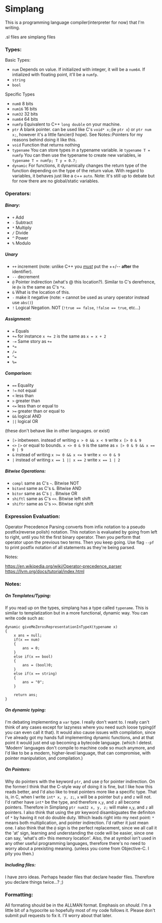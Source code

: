 # Simplang
This is a programming language compiler(interpreter for now) that I'm writing.

.sl files are simplang files

### Types:

Basic Types:

- `num`       Depends on value. If initialized with integer, it will be a `num64`. If intialized with floating point, it'll be a `numfp`.
- `string`
- `bool`

Specific Types
- `num8`      8 bits
- `num16`     16 bits
- `num32`     32 bits
- `num64`     64 bits
- `numfp`     Equivalent to C++ `long double` on your machine.
- `ptr`       A blank pointer. can be used like C's `void* x;`(ie `ptr x`) or `ptr num x;`, however it's a little fancier(I hope). See Notes::Pointers for my reasons behind doing it like this.
- `void`	  Function that returns nothing
- `typename` You can store types in a typename variable. ie `typename T = numfp` You can then use the typename to create new variables, ie `typename T = numfp; T y = 0.7;`
 - `dynamic`  For functions, it dynamically changes the return type of the function depending on the type of the return value. With regard to variables, it behaves just like a c++ `auto`.
Note: 
It's still up to debate but for now there are no global/static variables.

### Operators:
##### Binary:
- `+` Add
- `-` Subtract
- `*` Multiply
- `/` Divide
- `^` Power
- `%` Modulo

##### Unary

- `++` increment (note: unlike C++ you <i><u>must</u></i> put the ++/-- <b>after</b> the identifier).
- `--` decrement
- `@` Pointer indirection (what's @ this location?). Similar to C's derefrence, ie `@x` is the same as C's `*x`.
- `&` What is the location of this.
- `-` make it negative (note: `+` cannot be used as unary operator instead use `abs()`)
- `!` Logical Negation. NOT (`!true == false`, `!false == true`, etc...)


##### Assignment:
- `=` Equals
- `+=`  for instance `x += 2` is the same as `x = x + 2`
- `-=` Same story as `+=`
- `*=`
- `/=`
- `^=` 
- `%=` 

##### Comparison:
- `==` Equality
- `!=` not equal
- `<` less than
- `>` greater than
- `<=` less than or equal to
- `>=` greater than or equal to
- `&&` logical AND
- `||` logical OR

(these don't behave like in other languages. or exist)
- `[>` inbetween. instead of writing `x > 0 && x < 9` write `x [> 0 & 9`
- `<>` `[>` or equal to bounds. `x <> 0 & 9` is the same as `x [> 0 & 9 && x == 0 | 9`
- `&` instead of writing `x >= 0 && x <= 9` write `x <> 0 & 9`
- `|` instead of writing `x == 1 || x == 2` write `x == 1 | 2`

##### Bitwise Operations:
- `compl` same as C's `~`. Bitwise NOT
- `bitand` same as C's `&`. Bitwise AND
- `bitor` same as C's `|` . Bitwise OR
- `shiftl` same as C's `<<`. Bitwise left shift
- `shiftr` same as C's `>>`. Bitwise right shift







### Expression Evaluation:
Operator Precedence Parsing converts from infix notation to a pseudo postfix(reverse polish) notation.
This notation is evaluated by going from left to right, until you hit the first binary operator.
 Then you perform that operator upon the previous two terms. Then you keep going. Use flag `--pf` to print postfix notation of all statements as they're being parsed.


Notes:

https://en.wikipedia.org/wiki/Operator-precedence_parser
https://llvm.org/docs/tutorial/index.html


### Notes:

##### On Templates/Typing:
If you read up on the types, simplang has a type called `typename`. This is similar to templatization but in a more functional, dynamic way. You can write code such as:
```Simplang
dynamic giveMeZerosRepresentationInTypeX(typename x)
{
	x ans = null;
	if(x == num)
	{
		ans = 0;
	}
	else if(x == bool)
	{
		ans = (bool)0;
	}
	else if(x == string)
	{
		ans = "0";
	}

	return ans;
}
```

##### On dynamic typing:
I'm debating implementing a `var` type. I really don't want to. I really can't think of any cases except for lazyness where you need such loose typing(if you can even call it that). It would also cause issues with compilation, since I've already got my hands full implementing dynamic functions, and at that point it would just end up becoming a bytecode language. (which I detest. 'Modern' languages don't compile to machine code so much anymore, and I'd like to be a modern, higher-level language, that can compromise, with pointer manipulation, and compilation.)

##### On Pointers:
Why do pointers with the keyword `ptr`, and use `@` for pointer indirection. On the former:I think that the C-style way of doing it is fine, but I like how this reads better, and I'd also like to treat pointers more like a specific type. That is, in C, when I write `int* x, y, z;`, `x` will be a pointer but `y` and `z` will not. I'd rather have `int*` be the type, and therefore `x`,`y`, and `z` all become pointers. Therefore in Simplang `ptr num32 x, y, z;` will make `x`,`y`, and `z` all pointers. I also think that using the ptr keyword disambiguates the definiton of `*` by having it not do double duty. Which leads right into my next point: `*` means both multiplication, and pointer indirection. I'd rather it just mean one. I also think that the `@` sign is the perfect replacement, since we all call it the 'at' sign, learning and understanding the code will be easier, since one can say, 'what's <i>at</i>i> this memory location'. Also, the at symbol isn't used in any other useful programming languages, therefore there's no need to worry about a prexisting meaning. (unless you come from Objective-C. I pity you then.)

##### Including files:
I have zero ideas. Perhaps header files that declare header files. Therefore you declare things twice...? ;)

### Formatting:
All formating should be in the ALLMAN format. Emphasis on <i>should</i>. I'm a little bit of a hypocrite so hopefully most of my code follows it. Please don't submit pull requests to fix it. I'll worry about that later.